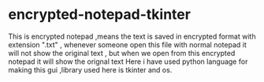 # encrypted-notepad-tkinter
This is encrypted notepad ,means the text is saved in encrypted format with extension ".txt" , whenever someone open this file with normal notepad it will not show the original 
text , but when we open from this encrypted notepad it will show the orignal text
Here i have used python language for making this gui ,library used here is tkinter and os.
